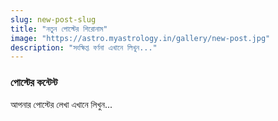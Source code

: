 ```yaml
---
slug: new-post-slug
title: "নতুন পোস্টের শিরোনাম"
image: "https://astro.myastrology.in/gallery/new-post.jpg"
description: "সংক্ষিপ্ত বর্ণনা এখানে লিখুন..."
---
```


### পোস্টের কন্টেন্ট
আপনার পোস্টের লেখা এখানে লিখুন...
